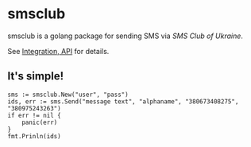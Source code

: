 # smsclub
smsclub is a golang package for sending SMS via _SMS Club of Ukraine_.

See [Integration, API](https://smsclub.mobi/en/pages/show/api) for details.

## It's simple!
```
sms := smsclub.New("user", "pass")
ids, err := sms.Send("message text", "alphaname", "380673408275", "380975243263")
if err != nil {
	panic(err)
}
fmt.Prinln(ids)
```